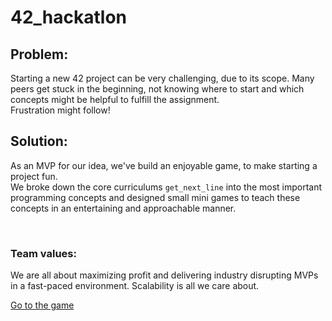 # 42_hackatlon

## Problem:
Starting a new 42 project can be very challenging, due to its scope. Many peers get stuck in the beginning, not knowing where to start and which concepts might be helpful to fulfill the assignment.  
Frustration might follow!

## Solution:
As an MVP for our idea, we've build an enjoyable game, to make starting a project fun.  
We broke down the core curriculums `get_next_line` into the most important programming concepts and designed small mini games to teach these concepts in an entertaining and approachable manner.

<br>

### Team values:
We are all about maximizing profit and delivering industry disrupting MVPs in a fast-paced environment.
Scalability is all we care about.

[Go to the game](https://tomah56.github.io/42_hackatlon/code/)
